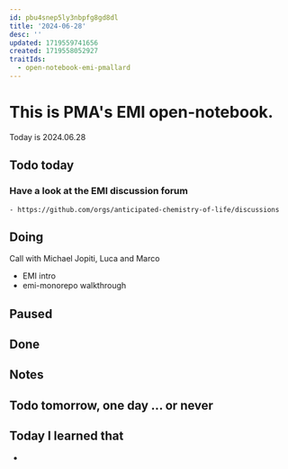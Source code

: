 ```yaml
---
id: pbu4snep5ly3nbpfg8gd8dl
title: '2024-06-28'
desc: ''
updated: 1719559741656
created: 1719558052927
traitIds:
  - open-notebook-emi-pmallard
---
```


# This is PMA's EMI open-notebook.

Today is 2024.06.28

## Todo today

### Have a look at the EMI discussion forum
    - https://github.com/orgs/anticipated-chemistry-of-life/discussions
###
###

## Doing

Call with Michael Jopiti, Luca and Marco 

- EMI intro
- emi-monorepo walkthrough

## Paused

## Done

## Notes

## Todo tomorrow, one day ... or never

###
###
###


## Today I learned that

-
